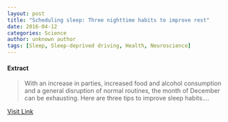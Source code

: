 ```yaml
---
layout: post
title: "Scheduling sleep: Three nighttime habits to improve rest"
date: 2016-04-12
categories: Science
author: unknown author
tags: [Sleep, Sleep-deprived driving, Health, Neuroscience]
---
```





#### Extract
>With an increase in parties, increased food and alcohol consumption and a general disruption of normal routines, the month of December can be exhausting. Here are three tips to improve sleep habits....



[Visit Link](http://feeds.sciencedaily.com/~r/sciencedaily/~3/uabncLhzcPw/141218140833.htm)


